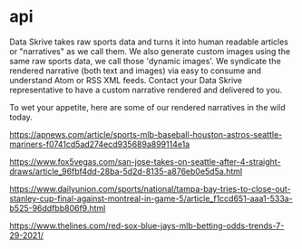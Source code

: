 # api
Data Skrive takes raw sports data and turns it into human readable articles or "narratives" as we call them.  We also generate custom images using the same raw sports data, we call those 'dynamic images'. We syndicate the rendered narrative (both text and images) via easy to consume and understand Atom or RSS XML feeds.  Contact your Data Skrive representative to have a custom narrative rendered and delivered to you.

To wet your appetite, here are some of our rendered narratives in the wild today.

https://apnews.com/article/sports-mlb-baseball-houston-astros-seattle-mariners-f0741cd5ad274ecd935689a899114e1a

https://www.fox5vegas.com/san-jose-takes-on-seattle-after-4-straight-draws/article_96fbf4dd-28ba-5d2d-8135-a876eb0e5d5a.html

https://www.dailyunion.com/sports/national/tampa-bay-tries-to-close-out-stanley-cup-final-against-montreal-in-game-5/article_f1ccd651-aaa1-533a-b525-96ddfbb806f9.html

https://www.thelines.com/red-sox-blue-jays-mlb-betting-odds-trends-7-29-2021/

